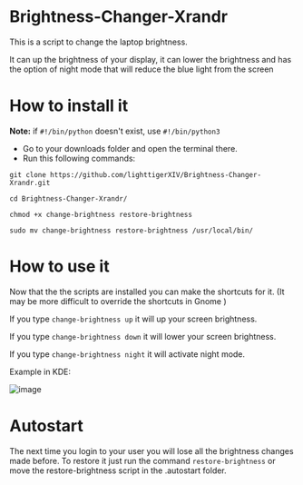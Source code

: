 # Brightness-Changer-Xrandr
This is a script to change the laptop brightness.

It can up the brightness of your display, it can lower the brightness and has the option of night mode that will reduce the blue light from the screen


# How to install it

**Note:** if  `#!/bin/python` doesn't exist, use `#!/bin/python3`

* Go to your downloads folder and open the terminal there.
* Run this following commands:

`git clone https://github.com/lighttigerXIV/Brightness-Changer-Xrandr.git`

`cd Brightness-Changer-Xrandr/`

`chmod +x change-brightness restore-brightness`

`sudo mv change-brightness restore-brightness /usr/local/bin/`

# How to use it


Now that the the scripts are installed you can make the shortcuts for it. (It may be more difficult to override the shortcuts in Gnome )

If you type `change-brightness up` it will up your screen brightness.

If you type `change-brightness down` it will lower your screen brightness.

If you type `change-brightness night` it will activate night mode.

Example in KDE:

![image](https://user-images.githubusercontent.com/35658492/152428238-d0476d34-ce86-420e-a1d0-9eb59caa5944.png)

# Autostart

The next time you login to your user you will lose all the brightness changes made before. 
To restore it just run the command `restore-brightness` or move the restore-brightness script in the .autostart folder.






